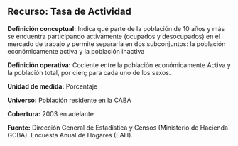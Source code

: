 ## Recurso: Tasa de Actividad

**Definición conceptual:** Indica qué parte de la población de 10 años y más se encuentra participando activamente (ocupados y desocupados) en el mercado de trabajo y permite separarla en dos subconjuntos: la población económicamente activa y la población inactiva

**Definición operativa:** Cociente entre la población económicamente Activa y la población total, por cien; para cada uno de los sexos.

**Unidad de medida:** Porcentaje

**Universo:**	Población residente en la CABA

**Cobertura:** 2003 en adelante

**Fuente:** Dirección General de Estadística y Censos (Ministerio de Hacienda GCBA). Encuesta Anual de Hogares (EAH).


